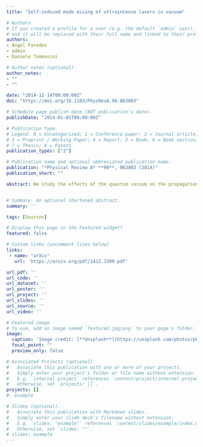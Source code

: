 ```yaml
---
title: "Self-induced mode mixing of ultraintense lasers in vacuum"

# Authors
# If you created a profile for a user (e.g. the default `admin` user), write the username (folder name) here 
# and it will be replaced with their full name and linked to their profile.
authors:
- Ángel Paredes
- admin
- Daniele Tommasini

# Author notes (optional)
author_notes:
- ""
- ""

date: "2014-12-14T00:00:00Z"
doi: "https://doi.org/10.1103/PhysRevA.90.063803"

# Schedule page publish date (NOT publication's date).
publishDate: "2014-01-01T00:00:00Z"

# Publication type.
# Legend: 0 = Uncategorized; 1 = Conference paper; 2 = Journal article;
# 3 = Preprint / Working Paper; 4 = Report; 5 = Book; 6 = Book section;
# 7 = Thesis; 8 = Patent
publication_types: ["2"]

# Publication name and optional abbreviated publication name.
publication: "*Physical Review A* **90**, 063803 (2014)"
publication_short: ""

abstract: We study the effects of the quantum vacuum on the propagation of a Gaussian laser beam in vacuum. By means of a double perturbative expansion in paraxiality and quantum vacuum terms, we provide analytical expressions for the self-induced transverse mode mixing, rotation of polarization, and third harmonic generarion.We discuss the possibility of searching for the self-induced, spatially dependent phase shift of a multipetawatt laser pulse, which may allow the testing of quantum electrodynamics and new physics models, such as Born-Infeld theory and models involving new minicharged or axion-like particles, in parametric regions that have not yet been explored in laboratory experiments


# Summary. An optional shortened abstract.
summary: '' 

tags: [Sources]

# Display this page in the Featured widget?
featured: false

# Custom links (uncomment lines below)
links:
 - name: "arXiv"
   url: 'https://arxiv.org/pdf/1412.3390.pdf'

url_pdf: ''
url_code: ''
url_dataset: ''
url_poster: ''
url_project: ''
url_slides: ''
url_source: ''
url_video: ''

# Featured image
# To use, add an image named `featured.jpg/png` to your page's folder. 
image:
  caption: 'Image credit: [**Unsplash**](https://unsplash.com/photos/pLCdAaMFLTE)'
  focal_point: ""
  preview_only: false

# Associated Projects (optional).
#   Associate this publication with one or more of your projects.
#   Simply enter your project's folder or file name without extension.
#   E.g. `internal-project` references `content/project/internal-project/index.md`.
#   Otherwise, set `projects: []`.
projects: []
#- example

# Slides (optional).
#   Associate this publication with Markdown slides.
#   Simply enter your slide deck's filename without extension.
#   E.g. `slides: "example"` references `content/slides/example/index.md`.
#   Otherwise, set `slides: ""`.
# slides: example
---
```

